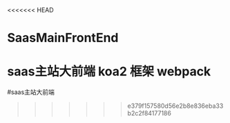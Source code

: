 <<<<<<< HEAD
# SaasMainFrontEnd
saas主站大前端 koa2 框架 webpack
=======
#saas主站大前端
>>>>>>> e379f157580d56e2b8e836eba33b2c2f84177186
